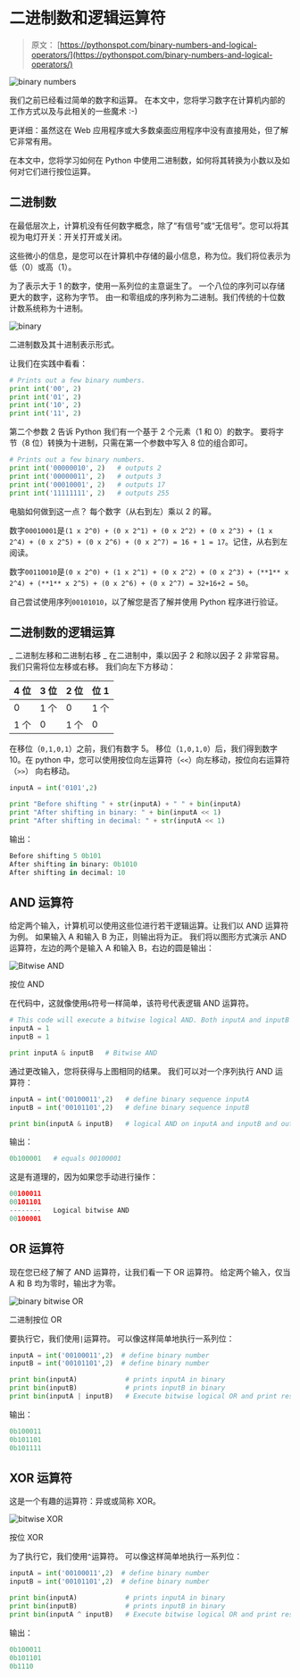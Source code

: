 # 二进制数和逻辑运算符

> 原文： [https://pythonspot.com/binary-numbers-and-logical-operators/](https://pythonspot.com/binary-numbers-and-logical-operators/)

![binary numbers ](img/74c0efc42f7bf310489f953f2b5cbd0e.jpg)

我们之前已经看过简单的数字和运算。 在本文中，您将学习数字在计算机内部的工作方式以及与此相关的一些魔术 :-)

更详细：虽然这在 Web 应用程序或大多数桌面应用程序中没有直接用处，但了解它非常有用。

在本文中，您将学习如何在 Python 中使用二进制数，如何将其转换为小数以及如何对它们进行按位运算。

## 二进制数

在最低层次上，计算机没有任何数字概念，除了“有信号”或“无信号”。您可以将其视为电灯开关：开关打开或关闭。

这些微小的信息，是您可以在计算机中存储的最小信息，称为位。我们将位表示为低（0）或高（1）。

为了表示大于 1 的数字，使用一系列位的主意诞生了。 一个八位的序列可以存储更大的数字，这称为字节。 由一和零组成的序列称为二进制。我们传统的十位数计数系统称为十进制。

![binary](img/74c0efc42f7bf310489f953f2b5cbd0e.jpg)

二进制数及其十进制表示形式。

让我们在实践中看看：

```py
# Prints out a few binary numbers.
print int('00', 2)
print int('01', 2)
print int('10', 2)
print int('11', 2)

```

第二个参数 2 告诉 Python 我们有一个基于 2 个元素（1 和 0）的数字。 要将字节（8 位）转换为十进制，只需在第一个参数中写入 8 位的组合即可。

```py
# Prints out a few binary numbers.
print int('00000010', 2)   # outputs 2
print int('00000011', 2)   # outputs 3
print int('00010001', 2)   # outputs 17
print int('11111111', 2)   # outputs 255

```

电脑如何做到这一点？ 每个数字（从右到左）乘以 2 的幂。

数字`00010001`是`(1 x 2^0) + (0 x 2^1) + (0 x 2^2) + (0 x 2^3) + (1 x 2^4) + (0 x 2^5) + (0 x 2^6) + (0 x 2^7) = 16 + 1 = 17`。记住，从右到左阅读。

数字`00110010`是`(0 x 2^0) + (1 x 2^1) + (0 x 2^2) + (0 x 2^3) + (**1** x 2^4) + (**1** x 2^5) + (0 x 2^6) + (0 x 2^7) = 32+16+2 = 50`。

自己尝试使用序列`00101010`，以了解您是否了解并使用 Python 程序进行验证。

## 二进制数的逻辑运算

_ 二进制左移和二进制右移 _
在二进制中，乘以因子 2 和除以因子 2 非常容易。 我们只需将位左移或右移。 我们向左下方移动：

| 4 位 | 3 位 | 2 位 | 位 1 |
| --- | --- | --- | --- |
| 0 | 1 个 | 0 | 1 个 |
| 1 个 | 0 | 1 个 | 0 |

在移位（`0,1,0,1`）之前，我们有数字 5。 移位（`1,0,1,0`）后，我们得到数字 10。在 python 中，您可以使用按位向左运算符（`<<`）向左移动，按位向右运算符（`>>`） 向右移动。

```py
inputA = int('0101',2)

print "Before shifting " + str(inputA) + " " + bin(inputA)
print "After shifting in binary: " + bin(inputA << 1)
print "After shifting in decimal: " + str(inputA << 1)

```

输出：

```py
Before shifting 5 0b101
After shifting in binary: 0b1010
After shifting in decimal: 10

```

## AND 运算符

给定两个输入，计算机可以使用这些位进行若干逻辑运算。让我们以 AND 运算符为例。 如果输入 A 和输入 B 为正，则输出将为正。 我们将以图形方式演示 AND 运算符，左边的两个是输入 A 和输入 B，右边的圆是输出：

![Bitwise AND](img/a783141f02a6302a2f1e80908156dc5d.jpg)

按位 AND

在代码中，这就像使用`&`符号一样简单，该符号代表逻辑 AND 运算符。

```py
# This code will execute a bitwise logical AND. Both inputA and inputB are bits.
inputA = 1
inputB = 1

print inputA & inputB   # Bitwise AND

```

通过更改输入，您将获得与上图相同的结果。 我们可以对一个序列执行 AND 运算符：

```py
inputA = int('00100011',2)   # define binary sequence inputA
inputB = int('00101101',2)   # define binary sequence inputB

print bin(inputA & inputB)   # logical AND on inputA and inputB and output in binary

```

输出：

```py
0b100001   # equals 00100001

```

这是有道理的，因为如果您手动进行操作：

```py
00100011
00101101
--------   Logical bitwise AND
00100001

```

## OR 运算符

现在您已经了解了 AND 运算符，让我们看一下 OR 运算符。 给定两个输入，仅当 A 和 B 均为零时，输出才为零。

![binary bitwise OR](img/b726bf5bcea4b7fc5dd8a2908ec4d963.jpg)

二进制按位 OR

要执行它，我们使用`|`运算符。 可以像这样简单地执行一系列位：

```py
inputA = int('00100011',2)  # define binary number
inputB = int('00101101',2)  # define binary number

print bin(inputA)            # prints inputA in binary
print bin(inputB)            # prints inputB in binary
print bin(inputA | inputB)   # Execute bitwise logical OR and print result in binary

```

输出：

```py
0b100011
0b101101
0b101111

```

## XOR 运算符

这是一个有趣的运算符：异或或简称 XOR。

![bitwise XOR](img/461628f4ea72f485b16a902f65db838a.jpg)

按位 XOR

为了执行它，我们使用`^`运算符。 可以像这样简单地执行一系列位：

```py
inputA = int('00100011',2)  # define binary number
inputB = int('00101101',2)  # define binary number

print bin(inputA)            # prints inputA in binary
print bin(inputB)            # prints inputB in binary
print bin(inputA ^ inputB)   # Execute bitwise logical OR and print result in binary

```

输出：

```py
0b100011
0b101101
0b1110

```